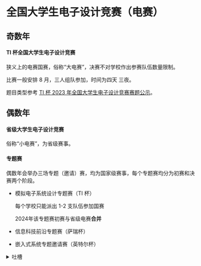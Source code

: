 # 全国大学生电子设计竞赛（电赛）

## 奇数年
#### TI 杯全国大学生电子设计竞赛
狭义上的电赛国赛，俗称“大电赛”，决赛不对学校作出参赛队伍数量限制。

比赛一般安排 8 月，三人组队参加，时间为四天
三夜。

题目类型参考 [TI 杯 2023 年全国大学生电子设计竞赛赛题公示](https://www.nuedc-training.com.cn/index/news/details/new_id/310)。

## 偶数年

#### 省级大学生电子设计竞赛
俗称“小电赛”，为省级赛事。

#### 专题赛
偶数年会举办三场专题（邀请）赛，均为国家级赛事，每个专题赛均分为初赛和决赛两个阶段。

- 模拟电子系统设计专题赛（TI 杯）

    每个学校只能派出 1-2 支队伍参加国赛

    2024年该专题赛初赛与省级电赛**合并**
- 信息科技前沿专题赛（萨瑞杯）
- 嵌入式系统专题邀请赛（英特尔杯）

<details><summary>吐槽</summary>

电赛这个官网做得就是一坨，UI 风格直追 10 年前，官网名称是“xxxx培训网”，下载公示中的获奖名单还要登录...关于整体赛制也没有一个清晰的介绍，只能从各个赛题的页面里找到一些信息。

英特尔杯的官网更是重量级，跟上交的推免系统一个前端水平，很难想象这是2024年的比赛页面。
</details>
